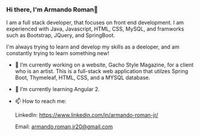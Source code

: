 ### Hi there, I'm Armando Roman👋

I am a full stack developer, that focuses on front end development. I am experienced with Java, Javascript, HTML, CSS, MySQL, and framworks such as Bootstrap, JQuery, and SpringBoot.

I'm always trying to learn and develop my skills as a deeloper, and am constantly trying to learn something new!

- 🔭 I’m currently working on a website, Gacho Style Magazine, for a client who is an artist. This is a full-stack web application that utilzes Spring Boot, Thymeleaf, HTML, CSS, and a MYSQL database. 

- 🌱 I’m currently learning Angular 2.

- 📫 How to reach me: 

  LinkedIn: https://www.linkedin.com/in/armando-roman-jr/
  
  Email: armando.roman.jr20@gmail.com
  


